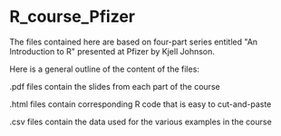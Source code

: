 R_course_Pfizer
===============

The files contained here are based on four-part series entitled "An Introduction to R" presented at Pfizer by Kjell Johnson.

Here is a general outline of the content of the files:

.pdf files contain the slides from each part of the course

.html files contain corresponding R code that is easy to cut-and-paste

.csv files contain the data used for the various examples in the course

